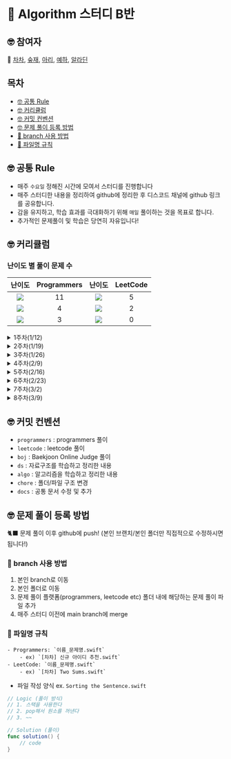 # 🤔 Algorithm 스터디 B반

## 🤓 참여자

🚀 [차차](https://github.com/ChaminLee), [숲재](https://github.com/forestjae), [아리](https://github.com/leeari95), [예하](https://github.com/ye-ha), [알라딘](https://github.com/junbangg?tab=overview&from=2021-12-01&to=2021-12-31)

## 목차 
- [🤓 공통 Rule](#공통룰)
- [🤓 커리큘럼](#커리큘럼)
- [🤓 커밋 컨벤션](#커밋컨벤션)
- [🤓 문제 풀이 등록 방법](#문제풀이등록방법)
- [🌴 branch 사용 방법](#브랜치사용방법)
- [📑 파일명 규칙](#파일명규칙)


<a name="공통룰"></a>
## 🤓 공통 Rule

- 매주 `수요일` 정해진 시간에 모여서 스터디를 진행합니다
- 매주 스터디한 내용을 정리하여 github에 정리한 후 디스코드 채널에 github 링크를 공유합니다. 
- 감을 유지하고, 학습 효과를 극대화하기 위해 `매일` 풀이하는 것을 목표로 합니다.
- 추가적인 문제풀이 및 학습은 당연히 자유입니다!

<a name="커리큘럼"></a>
## 🤓 커리큘럼 

### 난이도 별 풀이 문제 수 

|난이도|Programmers|난이도|LeetCode|
|:---:|:---:|:---:|:---:|
|<img src= "https://img.shields.io/badge/-Lv.%201-brightgreen">|11|<img src= "https://img.shields.io/badge/-Easy-success">|5|
|<img src= "https://img.shields.io/badge/-Lv.%202-orange">|4|<img src= "https://img.shields.io/badge/-Medium-orange">|2|
|<img src= "https://img.shields.io/badge/-Lv.%203-ff69b4">|3|<img src= "https://img.shields.io/badge/-Hard-red">|0|      

<details>
<summary> 1주차(1/12) </summary>
<div markdown="1">

|난이도|문제|
|--|--|
|<img src= "https://img.shields.io/badge/-Lv.%201-brightgreen">|[두 개 뽑아서 더하기](https://programmers.co.kr/learn/courses/30/lessons/68644?language=swift)|
|<img src= "https://img.shields.io/badge/-Lv.%201-brightgreen">|[크레인 인형뽑기 게임](https://programmers.co.kr/learn/courses/30/lessons/64061?language=swift)|
|<img src= "https://img.shields.io/badge/-Lv.%201-brightgreen">|[키패드 누르기](https://programmers.co.kr/learn/courses/30/lessons/67256?language=swift)|
|<img src= "https://img.shields.io/badge/-Lv.%201-brightgreen">|[비밀지도](https://programmers.co.kr/learn/courses/30/lessons/17681?language=swift)|    
|<img src= "https://img.shields.io/badge/-Lv.%201-brightgreen">|[없는 숫자 더하기](https://programmers.co.kr/learn/courses/30/lessons/86051?language=swift)|
    
</div>
</details>

<details>
<summary> 2주차(1/19) </summary>
<div markdown="1">

|난이도|문제|
|--|--|
|<img src= "https://img.shields.io/badge/-Lv.%201-brightgreen">|[신규 아이디 추천](https://programmers.co.kr/learn/courses/30/lessons/72410?language=swift)|
|<img src= "https://img.shields.io/badge/-Lv.%201-brightgreen">|[숫자 문자열과 영단어](https://programmers.co.kr/learn/courses/30/lessons/81301?language=swift)|
|<img src= "https://img.shields.io/badge/-Lv.%201-brightgreen">|[실패율](https://programmers.co.kr/learn/courses/30/lessons/42889?language=swift)|
|<img src= "https://img.shields.io/badge/-Lv.%201-brightgreen">|[다트게임](https://programmers.co.kr/learn/courses/30/lessons/17682?language=swift)|    
    
</div>
</details>

<details>
<summary> 3주차(1/26) </summary>
<div markdown="1">

|난이도|문제|
|--|--|
|<img src= "https://img.shields.io/badge/-Lv.%201-brightgreen">|[신고 결과 받기](https://programmers.co.kr/learn/courses/30/lessons/92334?language=swift)|
|<img src= "https://img.shields.io/badge/-Lv.%202-orange">|[K진수에서 소수 개수 구하기](https://programmers.co.kr/learn/courses/30/lessons/92335?language=swift)|
|<img src= "https://img.shields.io/badge/-Lv.%202-orange">|[주차 요금 계산](https://programmers.co.kr/learn/courses/30/lessons/92341?language=swift)|
|<img src= "https://img.shields.io/badge/-Easy-success">|[Water Bottles](https://leetcode.com/problems/water-bottles/)|    
    
</div>
</details>

<details>
<summary> 4주차(2/9) </summary>
<div markdown="1">

- DFS/BFS 문제 풀이     
    
|난이도|문제|
|--|--|
|<img src= "https://img.shields.io/badge/-Easy-success">|[Island Perimeter](https://leetcode.com/problems/island-perimeter/)|
|<img src= "https://img.shields.io/badge/-Easy-success">|[Flood Fill](https://leetcode.com/problems/flood-fill/)|
|<img src= "https://img.shields.io/badge/-Easy-success">|[Find if Path Exists in Graph](https://leetcode.com/problems/find-if-path-exists-in-graph/)|
|Gold 5|[치즈](https://www.acmicpc.net/problem/2636)|    
    
</div>
</details>

<details>
<summary> 5주차(2/16) </summary>
<div markdown="1">

- Two Pointers/Sliding Windows 문제 풀이     
    
|난이도|문제|
|--|--|
|<img src= "https://img.shields.io/badge/-Easy-success">|[Reverse String](https://leetcode.com/problems/reverse-string/)|
|<img src= "https://img.shields.io/badge/-Medium-orange">|[Container With Most Water](https://leetcode.com/problems/container-with-most-water/)|
|Gold 5|[용액](https://www.acmicpc.net/problem/2467)|    
|<img src= "https://img.shields.io/badge/-Medium-orange">|[Longest Substring Without Repeating Characters](https://leetcode.com/problems/longest-substring-without-repeating-characters/)|
|Gold 4|[회전 초밥](https://www.acmicpc.net/problem/15961)|        
    
</div>
</details>

<details>
<summary> 6주차(2/23) </summary>
<div markdown="1">

- Priority Queue 문제 풀이     
    
|난이도|문제|
|--|--|
|<img src= "https://img.shields.io/badge/-Lv.%203-ff69b4">|[디스크 컨트롤러](https://programmers.co.kr/learn/courses/30/lessons/42627?language=swift)|
|<img src= "https://img.shields.io/badge/-Lv.%203-ff69b4">|[이중 우선순위 큐](https://programmers.co.kr/learn/courses/30/lessons/42628?language=swift)|
|Gold 4|[회전 초밥](https://www.acmicpc.net/problem/15961)|  
|Gold 5|[최소 회의실 개수](https://www.acmicpc.net/problem/19598)|      
    
</div>
</details>

<details>
<summary> 7주차(3/2) </summary>
<div markdown="1">

- Greedy 문제 풀이     
    
|난이도|문제|
|--|--|
|<img src= "https://img.shields.io/badge/-Lv.%201-brightgreen">|[체육복](https://programmers.co.kr/learn/courses/30/lessons/42862?language=swift)|
|<img src= "https://img.shields.io/badge/-Lv.%202-orange">|[조이스틱](https://programmers.co.kr/learn/courses/30/lessons/42860?language=swift)|
|<img src= "https://img.shields.io/badge/-Lv.%202-orange">|[큰 수 만들기](https://programmers.co.kr/learn/courses/30/lessons/42883?language=swift)|  
|<img src= "https://img.shields.io/badge/-Lv.%203-ff69b4">|[섬 연결하기](https://programmers.co.kr/learn/courses/30/lessons/42861?language=swift)|      
    
</div>
</details>

<details>
<summary> 8주차(3/9) </summary>
<div markdown="1">

- Binary Search 문제 풀이     
    
|난이도|문제|
|--|--|
|Silver 3|[나무 자르기](https://www.acmicpc.net/problem/2805)|
|Gold 5|[공유기 설치](https://www.acmicpc.net/problem/2110)|
|<img src= "https://img.shields.io/badge/-Medium-orange">|[Search in Rotated Sorted Array](https://leetcode.com/problems/search-in-rotated-sorted-array/)|  
|<img src= "https://img.shields.io/badge/-Lv.%202-orange">|[순위 검색](https://programmers.co.kr/learn/courses/30/lessons/72412?language=swift)|      
    
</div>
</details>

<a name="커밋컨벤션"></a>

## 🤓 커밋 컨벤션

- `programmers` : programmers 풀이
- `leetcode` : leetcode 풀이
- `boj` : Baekjoon Online Judge 풀이
- `ds` : 자료구조를 학습하고 정리한 내용
- `algo` : 알고리즘을 학습하고 정리한 내용
- `chore` : 폴더/파일 구조 변경
- `docs` : 공통 문서 수정 및 추가

<a name="문제풀이등록방법"></a>

## 🤓 문제 풀이 등록 방법

🐈‍⬛ 문제 풀이 이후 github에 push!
(본인 브랜치/본인 폴더만 직접적으로 수정하시면 됩니다!)

<a name="브랜치사용방법"></a>

### 🌴 branch 사용 방법

1. 본인 branch로 이동
2. 본인 폴더로 이동
3. 문제 풀이 플랫폼(programmers, leetcode etc) 폴더 내에 해당하는 문제 풀이 파일 추가
4. 매주 스터디 이전에 main branch에 merge

<a name="파일명규칙"></a>

### 📑 파일명 규칙
    - Programmers: `이름_문제명.swift`
        - ex) `[차차] 신규 아이디 추천.swift`
    - LeetCode: `이름_문제명.swift`
        - ex) `[차차] Two Sums.swift`

- 파일 작성 양식
ex. `Sorting the Sentence.swift`

```swift
// Logic (풀이 방식)
// 1. 스택을 사용한다
// 2. pop해서 원소를 꺼낸다
// 3. ~~ 

// Solution (풀이) 
func solution() {
    // code 
}
```
